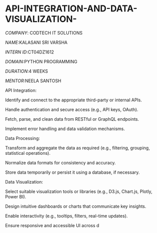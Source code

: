 # API-INTEGRATION-AND-DATA-VISUALIZATION-

*COMPANY*: CODTECH IT SOLUTIONS

*NAME*:KALASANI SRI VARSHA

*INTERN ID*:CT04DZ1612

*DOMAIN*:PYTHON PROGRAMMING

*DURATION*:4 WEEKS

*MENTOR*:NEELA SANTOSH

API Integration:

Identify and connect to the appropriate third-party or internal APIs.

Handle authentication and secure access (e.g., API keys, OAuth).

Fetch, parse, and clean data from RESTful or GraphQL endpoints.

Implement error handling and data validation mechanisms.

Data Processing:

Transform and aggregate the data as required (e.g., filtering, grouping, statistical operations).

Normalize data formats for consistency and accuracy.

Store data temporarily or persist it using a database, if necessary.

Data Visualization:

Select suitable visualization tools or libraries (e.g., D3.js, Chart.js, Plotly, Power BI).

Design intuitive dashboards or charts that communicate key insights.

Enable interactivity (e.g., tooltips, filters, real-time updates).

Ensure responsive and accessible UI across d
